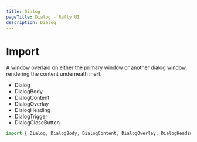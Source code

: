 ```yaml
---
title: Dialog
pageTitle: Dialog - Rafty UI
description: Dialog
---
```


# Import

A window overlaid on either the primary window or another dialog window, rendering the content underneath inert.

- Dialog
- DialogBody
- DialogContent
- DialogOverlay
- DialogHeading
- DialogTrigger
- DialogCloseButton

```jsx
import { Dialog, DialogBody, DialogContent, DialogOverlay, DialogHeading, DialogTrigger, DialogCloseButton } from "@rafty/ui";
```

